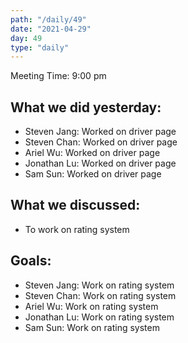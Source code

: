 ```yaml
---
path: "/daily/49"
date: "2021-04-29"
day: 49
type: "daily"
---
```


<!-- Output copied to clipboard! -->


Meeting Time: 9:00 pm


## What we did yesterday:



*   Steven Jang: Worked on driver page
*   Steven Chan: Worked on driver page
*   Ariel Wu: Worked on driver page
*   Jonathan Lu: Worked on driver page
*   Sam Sun: Worked on driver page


## What we discussed:



*   To work on rating system


## Goals:



*   Steven Jang: Work on rating system
*   Steven Chan: Work on rating system
*   Ariel Wu: Work on rating system
*   Jonathan Lu: Work on rating system
*   Sam Sun: Work on rating system